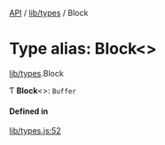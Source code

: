 [API](../README.md) / [lib/types](../modules/lib_types.md) / Block

# Type alias: Block<\>

[lib/types](../modules/lib_types.md).Block

Ƭ **Block**<\>: `Buffer`

#### Defined in

[lib/types.js:52](https://github.com/digidem/mapeo-core-next/blob/8584770/lib/types.js#L52)
